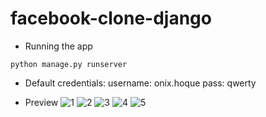 # facebook-clone-django

- Running the app
```
python manage.py runserver
```

- Default credentials: username: onix.hoque pass: qwerty

- Preview
![1](https://user-images.githubusercontent.com/52383535/165146180-aa671b17-fc3c-4373-a673-3b56d336d3fe.png)
![2](https://user-images.githubusercontent.com/52383535/165146189-b29358e0-eec7-492e-917c-7c1147f6e24b.png)
![3](https://user-images.githubusercontent.com/52383535/165146193-b85cd837-fe46-4b5c-85f8-f0c6597e4304.png)
![4](https://user-images.githubusercontent.com/52383535/165146194-eb028178-6fff-42da-915e-410ee0c5d717.png)
![5](https://user-images.githubusercontent.com/52383535/165146197-4ee7e6ac-2dc9-4ae1-9771-a565e8be6bb2.png)
